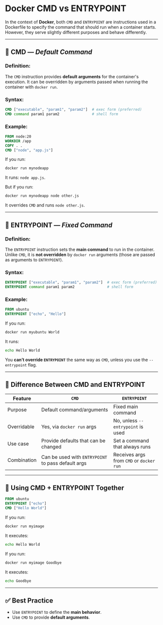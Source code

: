
# Docker CMD vs ENTRYPOINT

In the context of **Docker**, both `CMD` and `ENTRYPOINT` are instructions used in a Dockerfile to specify the command that should run when a container starts. However, they serve slightly different purposes and behave differently.

---

## 🔹 CMD — *Default Command*

### **Definition:**
The `CMD` instruction provides **default arguments** for the container's execution. It can be overridden by arguments passed when running the container with `docker run`.

### **Syntax:**
```dockerfile
CMD ["executable", "param1", "param2"]  # exec form (preferred)
CMD command param1 param2               # shell form
```

### **Example:**
```dockerfile
FROM node:20
WORKDIR /app
COPY . .
CMD ["node", "app.js"]
```

If you run:
```bash
docker run mynodeapp
```
It runs: `node app.js`.

But if you run:
```bash
docker run mynodeapp node other.js
```
It overrides `CMD` and runs `node other.js`.

---

## 🔹 ENTRYPOINT — *Fixed Command*

### **Definition:**
The `ENTRYPOINT` instruction sets the **main command** to run in the container. Unlike `CMD`, it is **not overridden** by `docker run` arguments (those are passed as arguments to `ENTRYPOINT`).

### **Syntax:**
```dockerfile
ENTRYPOINT ["executable", "param1", "param2"]  # exec form (preferred)
ENTRYPOINT command param1 param2               # shell form
```

### **Example:**
```dockerfile
FROM ubuntu
ENTRYPOINT ["echo", "Hello"]
```

If you run:
```bash
docker run myubuntu World
```

It runs:
```bash
echo Hello World
```

You **can’t override `ENTRYPOINT`** the same way as `CMD`, unless you use the `--entrypoint` flag.

---

## 🔀 Difference Between CMD and ENTRYPOINT

| Feature             | `CMD`                                | `ENTRYPOINT`                           |
|---------------------|----------------------------------------|-----------------------------------------|
| Purpose             | Default command/arguments              | Fixed main command                      |
| Overridable         | Yes, via `docker run` args             | No, unless `--entrypoint` is used       |
| Use case            | Provide defaults that can be changed   | Set a command that always runs          |
| Combination         | Can be used with `ENTRYPOINT` to pass default args | Receives args from `CMD` or `docker run` |

---

## 🔧 Using CMD + ENTRYPOINT Together

```dockerfile
FROM ubuntu
ENTRYPOINT ["echo"]
CMD ["Hello World"]
```

If you run:
```bash
docker run myimage
```

It executes:
```bash
echo Hello World
```

If you run:
```bash
docker run myimage Goodbye
```

It executes:
```bash
echo Goodbye
```

---

## ✅ Best Practice

- Use `ENTRYPOINT` to define the **main behavior**.
- Use `CMD` to provide **default arguments**.
